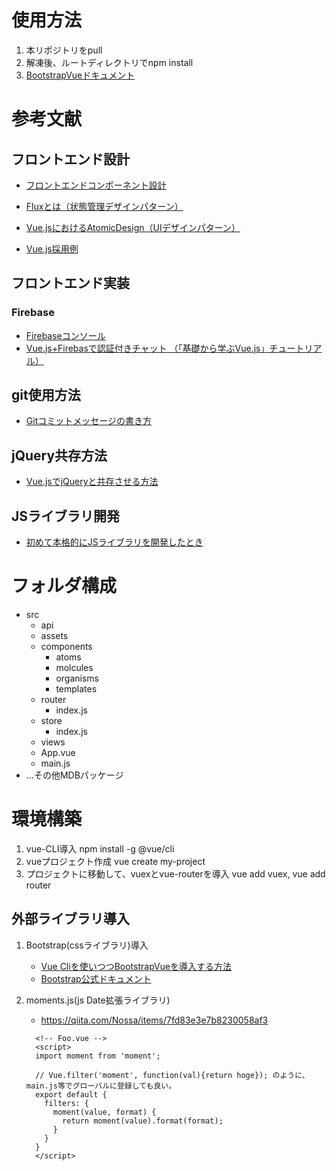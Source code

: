 # 使用方法
1. 本リポジトリをpull
2. 解凍後、ルートディレクトリでnpm install
3. [BootstrapVueドキュメント](https://bootstrap-vue.org/docs)

# 参考文献
## フロントエンド設計
- <a href="https://qiita.com/seya/items/8814e905693f00cdade2" target="_blank">フロントエンドコンポーネント設計</a>
- <a href="https://qiita.com/kahirokunn/items/f764302db290a504cc19" target="_blank">Fluxとは（状態管理デザインパターン）</a>
- <a href="https://qiita.com/d2cd-kimura/items/4aee84da42131f40b808" target="_blank">Vue.jsにおけるAtomicDesign（UIデザインパターン）</a>

- <a href="https://qiita.com/00092/items/52d641af8d37e2b07916" target="_blank">Vue.js採用例</a>

## フロントエンド実装
### Firebase
- <a href="https://console.firebase.google.com/u/0/project/todo-app-30380/overview?hl=ja">Firebaseコンソール</a>
- <a href="https://cr-vue.mio3io.com/tutorials/firebase.html#firebase-%E3%81%AE%E5%88%9D%E6%9C%9F%E5%8C%96">Vue.js+Firebasで認証付きチャット （「基礎から学ぶVue.js」チュートリアル）</a>

## git使用方法
- <a href="https://qiita.com/itosho/items/9565c6ad2ffc24c09364" target="_blank">Gitコミットメッセージの書き方</a>

## jQuery共存方法
- [Vue.jsでjQueryと共存させる方法](https://qiita.com/g-taguchi/items/15b2f5392f5556ac5a70)

## JSライブラリ開発
- [初めて本格的にJSライブラリを開発したとき](https://blog.natade.net/2019/07/28/javascript-es2015-es6-npm-%E3%83%A9%E3%82%A4%E3%83%96%E3%83%A9%E3%83%AA%E9%96%8B%E7%99%BA/)

# フォルダ構成
- src
  - api
  - assets
  - components
    - atoms
    - molcules
    - organisms
    - templates
  - router
    - index.js
  - store
    - index.js
  - views
  - App.vue
  - main.js
- ...その他MDBパッケージ


# 環境構築
1. vue-CLI導入 npm install -g @vue/cli
2. vueプロジェクト作成 vue create my-project
3. プロジェクトに移動して、vuexとvue-routerを導入 vue add vuex, vue add router

## 外部ライブラリ導入
1. Bootstrap(cssライブラリ)導入 
    - [Vue Cliを使いつつBootstrapVueを導入する方法](https://nekorokkekun.hatenablog.com/entry/2019/07/31/162227)
    - [Bootstrap公式ドキュメント](https://getbootstrap.jp/docs/4.5/components/forms/)

2. moments.js(js Date拡張ライブラリ)
    - https://qiita.com/Nossa/items/7fd83e3e7b8230058af3
    ```vue
      <!-- Foo.vue -->
      <script>
      import moment from 'moment';

      // Vue.filter('moment', function(val){return hoge}); のように、main.js等でグローバルに登録しても良い。
      export default {
        filters: {
          moment(value, format) {
            return moment(value).format(format);
          }
        }
      }
      </script>
    ```
